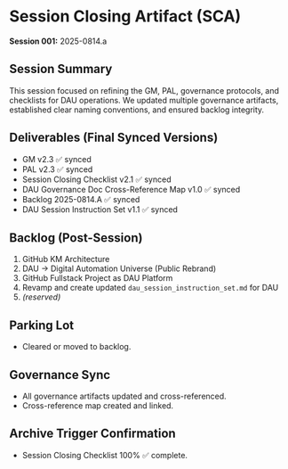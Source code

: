 # Session Closing Artifact (SCA)
**Session 001:** 2025-0814.a

## Session Summary
This session focused on refining the GM, PAL, governance protocols, and checklists for DAU operations.
We updated multiple governance artifacts, established clear naming conventions, and ensured backlog integrity.

## Deliverables (Final Synced Versions)
- GM v2.3 ✅ synced
- PAL v2.3 ✅ synced
- Session Closing Checklist v2.1 ✅ synced
- DAU Governance Doc Cross-Reference Map v1.0 ✅ synced
- Backlog 2025-0814.A ✅ synced
- DAU Session Instruction Set v1.1 ✅ synced

## Backlog (Post-Session)
1. GitHub KM Architecture
2. DAU → Digital Automation Universe (Public Rebrand)
3. GitHub Fullstack Project as DAU Platform
4. Revamp and create updated `dau_session_instruction_set.md` for DAU
5. *(reserved)*

## Parking Lot
- Cleared or moved to backlog.

## Governance Sync
- All governance artifacts updated and cross-referenced.
- Cross-reference map created and linked.

## Archive Trigger Confirmation
- Session Closing Checklist 100% ✅ complete.
